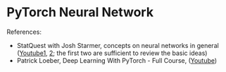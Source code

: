 # PyTorch Neural Network
References:
- StatQuest with Josh Starmer, concepts on neural networks in general (<a href="https://www.youtube.com/watch?v=CqOfi41LfDw">Youtube1</a>, <a href="https://www.youtube.com/watch?v=IN2XmBhILt4">2</a>; the first two are sufficient to review the basic ideas)
- Patrick Loeber, Deep Learning With PyTorch - Full Course, (<a href="https://www.youtube.com/watch?v=c36lUUr864M">Youtube</a>)
